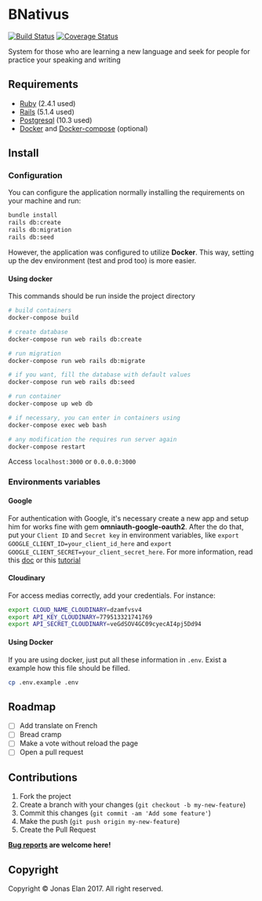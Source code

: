 # BNativus

[![Build Status](https://travis-ci.org/jonaselan/BNativus.svg?branch=master)](https://travis-ci.org/jonaselan/BNativus)
[![Coverage Status](https://coveralls.io/repos/github/jonaselan/BNativus/badge.svg)](https://coveralls.io/github/jonaselan/BNativus)

System for those who are learning a new language and seek for people for practice your speaking and writing

## Requirements

* [Ruby](https://www.ruby-lang.org) (2.4.1 used)
* [Rails](http://rubyonrails.org/)  (5.1.4 used)
* [Postgresql](https://www.postgresql.org/) (10.3 used)
* [Docker](https://docs.docker.com/install/) and [Docker-compose](https://docs.docker.com/compose/install/) (optional)

## Install

### Configuration

You can configure the application normally installing the requirements on your machine and run:

```bash
bundle install
rails db:create
rails db:migration
rails db:seed
```

However, the application was configured to utilize **Docker**. This way, setting up the dev environment (test and prod too) is more easier.

#### Using docker

This commands should be run inside the project directory 

```bash
# build containers
docker-compose build

# create database
docker-compose run web rails db:create

# run migration 
docker-compose run web rails db:migrate

# if you want, fill the database with default values
docker-compose run web rails db:seed

# run container
docker-compose up web db

# if necessary, you can enter in containers using
docker-compose exec web bash

# any modification the requires run server again
docker-compose restart
```

Access `localhost:3000` or `0.0.0.0:3000`

### Environments variables

#### Google
For authentication with Google, it's necessary create a new app and setup him for works fine with gem **omniauth-google-oauth2**. After the do that, put your `Client ID` and `Secret key` in environment variables, like `export GOOGLE_CLIENT_ID=your_client_id_here` and `export GOOGLE_CLIENT_SECRET=your_client_secret_here`. For more information, read this [doc](https://github.com/zquestz/omniauth-google-oauth2) or this [tutorial](https://www.interexchange.org/articles/engineering/lets-devise-google-oauth-login/#setting-everything-up)

#### Cloudinary
For access medias correctly, add your credentials. For instance:

```bash
export CLOUD_NAME_CLOUDINARY=dzamfvsv4
export API_KEY_CLOUDINARY=779513321741769
export API_SECRET_CLOUDINARY=veGdSOV4GC09cyecAI4pj5Dd94
```

#### Using Docker

If you are using docker, just put all these information in `.env`. Exist a example how this file should be filled. 

```bash
cp .env.example .env
```

## Roadmap
- [ ] Add translate on French
- [ ] Bread cramp
- [ ] Make a vote without reload the page
- [ ] Open a pull request

## Contributions

1. Fork the project
2. Create a branch with your changes (`git checkout -b my-new-feature`)
3. Commit this changes (`git commit -am 'Add some feature'`)
4. Make the push (`git push origin my-new-feature`)
5. Create the Pull Request

**[Bug reports](https://github.com/jonaselan/bnativus/issues) are welcome here!**
<!-- **Tested code only Apenas código testado será aceito** -->

## Copyright

Copyright © Jonas Elan 2017. All right reserved.
